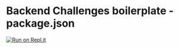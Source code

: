 # Backend Challenges boilerplate - package.json
[![Run on Repl.it](https://repl.it/badge/github/ramidevictoria/boilerplate-npm)](https://repl.it/github/ramidevictoria/boilerplate-npm)
